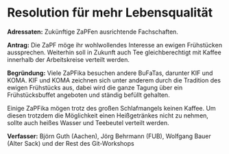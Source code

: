 Resolution für mehr Lebensqualität
==================================

**Adressaten:** Zukünftige ZaPFen ausrichtende Fachschaften.

**Antrag:** Die ZaPF möge ihr wohlwollendes Interesse an ewigen Frühstücken
aussprechen. Weiterhin soll in Zukunft auch Tee gleichberechtigt mit Kaffee
innerhalb der Arbeitskreise verteilt werden.

**Begründung:**
Viele ZaPFika besuchen andere BuFaTas, darunter KIF und KOMA.
KIF und KOMA zeichnen sich unter anderem durch die Tradition des ewigen
Frühstücks aus, dabei wird die ganze Tagung über ein Frühstücksbuffet
angeboten und ständig befüllt gehalten.

Einige ZaPFika mögen trotz des großen Schlafmangels keinen Kaffee. Um diesen
trotzdem die Möglichkeit einen Heißgetränkes nicht zu nehmen, sollte auch heißes
Wasser und Teebeutel verteilt werden.

**Verfasser:** Björn Guth (Aachen), Jörg Behrmann (FUB), Wolfgang Bauer (Alter Sack)
und der Rest des Git-Workshops
